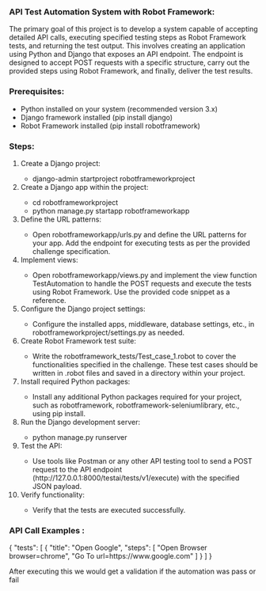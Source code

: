 <html>
<body>
<h3>API Test Automation System with Robot Framework:</h3>
<p>
    The primary goal of this project is to develop a system capable of accepting detailed API calls, executing specified testing steps as Robot Framework tests, and returning the test output. This involves creating an application using Python and Django that exposes an API endpoint. The endpoint is designed to accept POST requests with a specific structure, carry out the provided steps using Robot Framework, and finally, deliver the test results.
</p>

<h3>Prerequisites:</h3>
<ul>
    <li>Python installed on your system (recommended version 3.x)</li>
    <li>Django framework installed (pip install django)</li>
    <li>Robot Framework installed (pip install robotframework)</li>
</ul>

<h3>Steps:</h3>
<ol>
    <li>Create a Django project:</li>
    <ul>
        <li>django-admin startproject robotframeworkproject</li>
    </ul>
    <li>Create a Django app within the project:</li>
    <ul>
        <li>cd robotframeworkproject</li>
        <li>python manage.py startapp robotframeworkapp</li>
    </ul>
    <li>Define the URL patterns:</li>
    <ul>
        <li>Open robotframeworkapp/urls.py and define the URL patterns for your app. Add the endpoint for executing tests as per the provided challenge specification.</li>
    </ul>
    <li>Implement views:</li>
    <ul>
        <li>Open robotframeworkapp/views.py and implement the view function TestAutomation to handle the POST requests and execute the tests using Robot Framework. Use the provided code snippet as a reference.</li>
    </ul>
    <li>Configure the Django project settings:</li>
    <ul>
        <li>Configure the installed apps, middleware, database settings, etc., in robotframeworkproject/settings.py as needed.</li>
    </ul>
    <li>Create Robot Framework test suite:</li>
    <ul>
        <li>Write the robotframework_tests/Test_case_1.robot to cover the functionalities specified in the challenge. These test cases should be written in .robot files and saved in a directory within your project.</li>
    </ul>
    <li>Install required Python packages:</li>
    <ul>
        <li>Install any additional Python packages required for your project, such as robotframework, robotframework-seleniumlibrary, etc., using pip install.</li>
    </ul>
    <li>Run the Django development server:</li>
    <ul>
        <li>python manage.py runserver</li>
    </ul>
    <li>Test the API:</li>
    <ul>
        <li>Use tools like Postman or any other API testing tool to send a POST request to the API endpoint (http://127.0.0.1:8000/testai/tests/v1/execute) with the specified JSON payload.</li>
    </ul> 
    <li>Verify functionality:</li>
    <ul>
        <li>Verify that the tests are executed successfully.</li>
    </ul>
</ol>

<h3>API Call Examples :</h3>
<p>
    {
  "tests": [
    {
      "title": "Open Google",
      "steps": [
        "Open Browser    browser=chrome",
        "Go To    url=https://www.google.com"
      ]
    }
  ]
}<br />
<p> After executing this we would get a validation if the automation was pass or fail</p>

</p>

</body>
</html>
